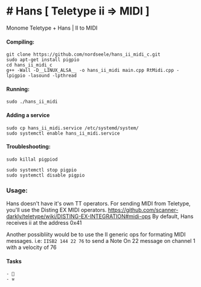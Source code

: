 # # Hans [ Teletype ii => MIDI ] 

Monome Teletype + Hans | II to MIDI

#### Compiling:
    git clone https://github.com/nordseele/hans_ii_midi_c.git
    sudo apt-get install pigpio
    cd hans_ii_midi_c
    g++ -Wall -D__LINUX_ALSA__ -o hans_ii_midi main.cpp RtMidi.cpp -lpigpio -lasound -lpthread


#### Running:

    sudo ./hans_ii_midi

#### Adding a service

    sudo cp hans_ii_midi.service /etc/systemd/system/
    sudo systemctl enable hans_ii_midi.service

#### Troubleshooting: 

    sudo killal pigpiod 

    sudo systemctl stop pigpio
    sudo systemctl disable pigpio
    
### Usage:
Hans doesn't have it's own TT operators. For sending MIDI from Teletype, you'll use the Disting EX MIDI operators.
https://github.com/scanner-darkly/teletype/wiki/DISTING-EX-INTEGRATION#midi-ops 
By default, Hans receives ii at the address 0x41 

Another possibliity would be to use the II generic ops for formating MIDI messages.
i.e: `IISB2 144 22 76` to send a Note On 22 message on channel 1 with a velocity of 76

#### Tasks

    - 🧹
    - ⚒
